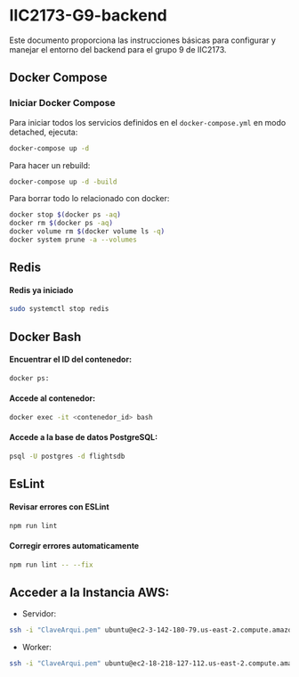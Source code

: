 # IIC2173-G9-backend

Este documento proporciona las instrucciones básicas para configurar y manejar el entorno del backend para el grupo 9 de IIC2173.

## Docker Compose

### Iniciar Docker Compose
Para iniciar todos los servicios definidos en el `docker-compose.yml` en modo detached, ejecuta:

```bash
docker-compose up -d
```

Para hacer un rebuild:
```bash
docker-compose up -d -build
```

Para borrar todo lo relacionado con docker:
```bash
docker stop $(docker ps -aq)
docker rm $(docker ps -aq)
docker volume rm $(docker volume ls -q)
docker system prune -a --volumes
```

## Redis
#### Redis ya iniciado
```bash
sudo systemctl stop redis
```


## Docker Bash
#### Encuentrar el ID del contenedor:
```bash
docker ps:
```


#### Accede al contenedor:
```bash
docker exec -it <contenedor_id> bash
```

#### Accede a la base de datos PostgreSQL:
```bash
psql -U postgres -d flightsdb
```
## EsLint
#### Revisar errores con ESLint
```bash
npm run lint
```

#### Corregir errores automaticamente
```bash
npm run lint -- --fix
```

## Acceder a la Instancia AWS:

- Servidor: 
```bash
ssh -i "ClaveArqui.pem" ubuntu@ec2-3-142-180-79.us-east-2.compute.amazonaws.com
```

- Worker:
```bash
ssh -i "ClaveArqui.pem" ubuntu@ec2-18-218-127-112.us-east-2.compute.amazonaws.com
```



